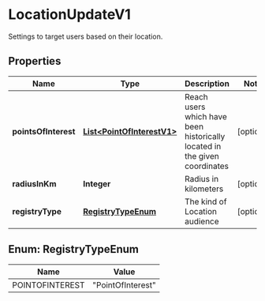 

# LocationUpdateV1

Settings to target users based on their location.

## Properties

| Name | Type | Description | Notes |
|------------ | ------------- | ------------- | -------------|
|**pointsOfInterest** | [**List&lt;PointOfInterestV1&gt;**](PointOfInterestV1.md) | Reach users which have been historically located in the given coordinates |  [optional] |
|**radiusInKm** | **Integer** | Radius in kilometers |  [optional] |
|**registryType** | [**RegistryTypeEnum**](#RegistryTypeEnum) | The kind of Location audience |  [optional] |



## Enum: RegistryTypeEnum

| Name | Value |
|---- | -----|
| POINTOFINTEREST | &quot;PointOfInterest&quot; |



